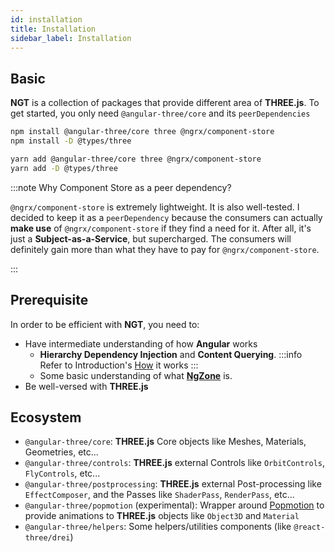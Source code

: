 ```yaml
---
id: installation
title: Installation
sidebar_label: Installation
---
```


## Basic

**NGT** is a collection of packages that provide different area of **THREE.js**. To get started, you only need `@angular-three/core` and its `peerDependencies`

```bash
npm install @angular-three/core three @ngrx/component-store
npm install -D @types/three
```

```bash
yarn add @angular-three/core three @ngrx/component-store
yarn add -D @types/three
```

:::note Why Component Store as a peer dependency?

`@ngrx/component-store` is extremely lightweight. It is also well-tested. I decided to keep it as a `peerDependency` because the consumers can actually **make use** of `@ngrx/component-store` if they find a need for it. After all, it's just a **Subject-as-a-Service**, but supercharged. The consumers will definitely gain more than what they have to pay for `@ngrx/component-store`.

:::

## Prerequisite

In order to be efficient with **NGT**, you need to:

- Have intermediate understanding of how **Angular** works
  - **Hierarchy Dependency Injection** and **Content Querying**.
    :::info
    Refer to Introduction's [How](../introduction#how) it works
    :::
  - Some basic understanding of what [**NgZone**](https://angular.io/guide/zone) is.
- Be well-versed with **THREE.js**

## Ecosystem

- `@angular-three/core`: **THREE.js** Core objects like Meshes, Materials, Geometries, etc...
- `@angular-three/controls`: **THREE.js** external Controls like `OrbitControls`, `FlyControls`, etc...
- `@angular-three/postprocessing`: **THREE.js** external Post-processing like `EffectComposer`, and the Passes like `ShaderPass`, `RenderPass`, etc...
- `@angular-three/popmotion` (experimental): Wrapper around [Popmotion](https://popmotion.io) to provide animations to **THREE.js** objects like `Object3D` and `Material`
- `@angular-three/helpers`: Some helpers/utilities components (like `@react-three/drei`)
